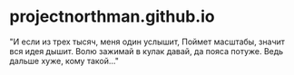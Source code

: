 # projectnorthman.github.io

"И если из трех тысяч, меня один услышит, Поймет масштабы, значит вся идея дышит. Волю зажимай в кулак давай, да пояса потуже. Ведь дальше хуже, кому такой..."